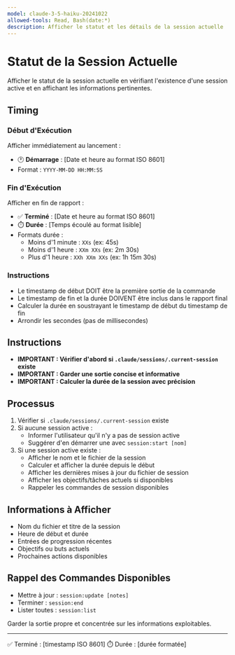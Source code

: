 ```yaml
---
model: claude-3-5-haiku-20241022
allowed-tools: Read, Bash(date:*)
description: Afficher le statut et les détails de la session actuelle
---
```


# Statut de la Session Actuelle

Afficher le statut de la session actuelle en vérifiant l'existence d'une session active et en affichant les informations pertinentes.

## Timing

### Début d'Exécution
Afficher immédiatement au lancement :
- 🕐 **Démarrage** : [Date et heure au format ISO 8601]
- Format : `YYYY-MM-DD HH:MM:SS`

### Fin d'Exécution
Afficher en fin de rapport :
- ✅ **Terminé** : [Date et heure au format ISO 8601]
- ⏱️ **Durée** : [Temps écoulé au format lisible]
- Formats durée :
  - Moins d'1 minute : `XXs` (ex: 45s)
  - Moins d'1 heure : `XXm XXs` (ex: 2m 30s)
  - Plus d'1 heure : `XXh XXm XXs` (ex: 1h 15m 30s)

### Instructions
- Le timestamp de début DOIT être la première sortie de la commande
- Le timestamp de fin et la durée DOIVENT être inclus dans le rapport final
- Calculer la durée en soustrayant le timestamp de début du timestamp de fin
- Arrondir les secondes (pas de millisecondes)

## Instructions

- **IMPORTANT : Vérifier d'abord si `.claude/sessions/.current-session` existe**
- **IMPORTANT : Garder une sortie concise et informative**
- **IMPORTANT : Calculer la durée de la session avec précision**

## Processus

1. Vérifier si `.claude/sessions/.current-session` existe
2. Si aucune session active :
   - Informer l'utilisateur qu'il n'y a pas de session active
   - Suggérer d'en démarrer une avec `session:start [nom]`
3. Si une session active existe :
   - Afficher le nom et le fichier de la session
   - Calculer et afficher la durée depuis le début
   - Afficher les dernières mises à jour du fichier de session
   - Afficher les objectifs/tâches actuels si disponibles
   - Rappeler les commandes de session disponibles

## Informations à Afficher

- Nom du fichier et titre de la session
- Heure de début et durée
- Entrées de progression récentes
- Objectifs ou buts actuels
- Prochaines actions disponibles

## Rappel des Commandes Disponibles

- Mettre à jour : `session:update [notes]`
- Terminer : `session:end`
- Lister toutes : `session:list`

Garder la sortie propre et concentrée sur les informations exploitables.

---
✅ Terminé : [timestamp ISO 8601]
⏱️ Durée : [durée formatée]